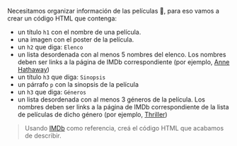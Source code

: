 Necesitamos organizar información de las películas :movie_camera:, para eso vamos a crear un código HTML que contenga:

- un título `h1` con el nombre de una película.
- una imagen con el poster de la película.
- un `h2` que diga: `Elenco`
- un lista desordenada con al menos 5 nombres del elenco. Los nombres deben ser links a la página de IMDb correspondiente (por ejemplo, [Anne Hathaway](https://www.imdb.com/name/nm0004266/?ref_=nv_sr_srsg_0))
- un título `h3` que diga: `Sinopsis`
- un párrafo `p` con la sinopsis de la película
- un `h3` que diga: `Géneros`
- un lista desordenada con al menos 3 géneros de la película. Los nombres deben ser links a la página de IMDb correspondiente de la lista de películas de dicho género (por ejemplo, [Thriller](https://www.imdb.com/search/title/?genres=thriller&explore=title_type,genres&ref_=tt_ov_inf))

> Usando [IMDb](https://www.imdb.com/) como referencia, creá el código HTML que acabamos de describir.